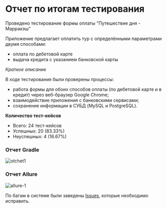 # Отчет по итогам тестирования

Проведено тестирование формы оплаты "Путешествие дня - Марракэш"

Приложение предлагает оплатить тур с определёнными параметрами двумя способами:

* оплата по дебетовой карте
* выдача кредита с указанием банковской карты

*Краткое описание*

В ходе тестирования были проверены процессы:

* работа формы для обоих способов оплаты (по дебетовой карте и в кредит) через веб-браузер Google Chrome;
* взаимодействие приложения с банковскими сервисами;
* сохранение информации в СУБД (MySQL и PostgreSQL).

**Количество тест-кейсов**
* Всего: 24 тест-кейсов
* Успешных: 20 (83.33%)
* Неуспешных: 4 (16.67%)

### Отчет Gradle
![otchet1](https://user-images.githubusercontent.com/106073843/200176284-395f7bfd-b8f5-4c6e-a8c9-dcd1ac661e0f.png)

### Отчет Allure
![allure-1](https://user-images.githubusercontent.com/106073843/200176479-d5e0f303-05e5-4e45-a7ca-a0feb11c0305.png)

По багам в системе были заведены [Issues](https://github.com/Inavono4ka/Diplom/issues), которые необходимо исправить.


